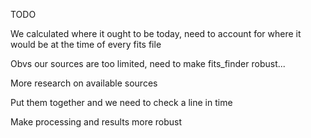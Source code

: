 TODO

We calculated where it ought to be today, need to account for where it would be at the time of every fits file

Obvs our sources are too limited, need to make fits_finder robust... 

More research on available sources

Put them together and we need to check a line in time

Make processing and results more robust
